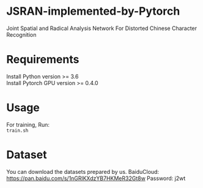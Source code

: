 # JSRAN-implemented-by-Pytorch
Joint Spatial and Radical Analysis Network For Distorted Chinese Character Recognition

# Requirements
Install Python version >= 3.6  
Install Pytorch GPU version >= 0.4.0

# Usage
For training, Run:  
`train.sh`  

# Dataset
You can download the datasets prepared by us.
BaiduCloud: https://pan.baidu.com/s/1nGRlKXdzYB7HKMeR32Gt8w 
Password: j2wt 
